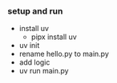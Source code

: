 ### setup and run 
- install uv 
    - pipx install uv 
- uv init 
- rename hello.py to main.py
- add logic  
- uv run main.py 

